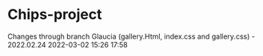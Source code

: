 # Chips-project
Changes through branch Glaucia (gallery.Html, index.css and gallery.css) - 2022.02.24
2022-03-02
15:26
17:58